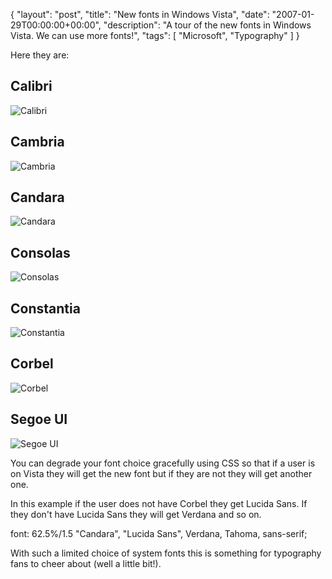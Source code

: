 {
  "layout": "post",
  "title": "New fonts in Windows Vista",
  "date": "2007-01-29T00:00:00+00:00",
  "description": "A tour of the new fonts in Windows Vista. We can use more fonts!",
  "tags": [
    "Microsoft",
    "Typography"
  ]
}

Here they are:

## Calibri

![Calibri][1] 

## Cambria

![Cambria][2] 

## Candara

![Candara][3] 

## Consolas

![Consolas][4] 

## Constantia

![Constantia][5] 

## Corbel

![Corbel][6] 

## Segoe UI

![Segoe UI][7] 

You can degrade your font choice gracefully using CSS so that if a user is on Vista they will get the new font but if they are not they will get another one.

In this example if the user does not have Corbel they get Lucida Sans. If they don't have Lucida Sans they will get Verdana and so on. 

font: 62.5%/1.5 "Candara", "Lucida Sans", Verdana, Tahoma, sans-serif;

With such a limited choice of system fonts this is something for typography fans to cheer about (well a little bit!).

 [1]: http://shapeshed.com/images/articles/calibri.png 
 [2]: http://shapeshed.com/images/articles/cambria.png 
 [3]: http://shapeshed.com/images/articles/candara.png 
 [4]: http://shapeshed.com/images/articles/consolas.png 
 [5]: http://shapeshed.com/images/articles/constantia.png 
 [6]: http://shapeshed.com/images/articles/corbel.png 
 [7]: http://shapeshed.com/images/articles/segoe_ui.png 
